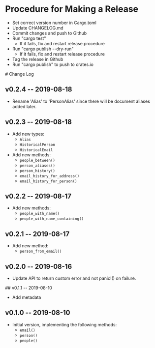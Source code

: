 #  Procedure for Making a Release

 - Set correct version number in Cargo.toml
 - Update CHANGELOG.md
 - Commit changes and push to Github
 - Run "cargo test"
   - If it fails, fix and restart release procedure
 - Run "cargo publish --dry-run"
   - If it fails, fix and restart release procedure
 - Tag the release in Github
 - Run "cargo publish" to push to crates.io
  


# Change Log

## v0.2.4 -- 2019-08-18

 - Rename 'Alias' to 'PersonAlias' since there will be document aliases
   added later.


## v0.2.3 -- 2019-08-18

 - Add new types:
    - `Alias`
    - `HistoricalPerson`
    - `HistoricalEmail`
 - Add new methods:
    - `people_between()`
    - `person_aliases()`
    - `person_history()`
    - `email_history_for_address()` 
    - `email_history_for_person()`


## v0.2.2 -- 2019-08-17

 - Add new methods:
    - `people_with_name()`
    - `people_with_name_containing()`


## v0.2.1 -- 2019-08-17

 - Add new method:
    - `person_from_email()`


## v0.2.0 -- 2019-08-16

 - Update API to return custom error and not panic!() on failure.


## v0.1.1 -- 2019-08-10

 - Add metadata


## v0.1.0 -- 2019-08-10

 - Initial version, implementing the following methods:
    - `email()`
    - `person()`
    - `people()`

